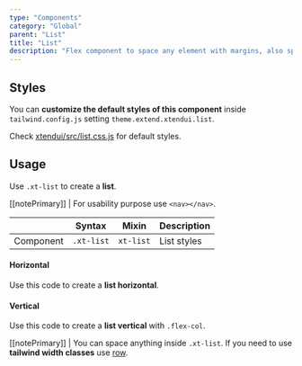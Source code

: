 ```yaml
---
type: "Components"
category: "Global"
parent: "List"
title: "List"
description: "Flex component to space any element with margins, also spaces vertically."
---
```


## Styles

You can **customize the default styles of this component** inside `tailwind.config.js` setting `theme.extend.xtendui.list`.

Check [xtendui/src/list.css.js](https://github.com/minimit/xtendui/blob/beta/src/list.css.js) for default styles.

## Usage

Use `.xt-list` to create a **list**.

[[notePrimary]]
| For usability purpose use `<nav></nav>`.

<div class="xt-overflow-sub overflow-y-hidden overflow-x-scroll my-5 xt-my-auto w-full">

|                      | Syntax                          | Mixin            | Description                   |
| ----------------------- | ----------------------------------------- | -----------------------------| ----------------------------- |
| Component                  | `.xt-list`                     | `xt-list`                | List styles            |

</div>

#### Horizontal

Use this code to create a **list horizontal**.

<demo>
  <demoinline src="demos/components/list/usage">
  </demoinline>
</demo>

#### Vertical

Use this code to create a **list vertical** with `.flex-col`.

<demo>
  <demoinline src="demos/components/list/usage-vertical">
  </demoinline>
</demo>

[[notePrimary]]
| You can space anything inside `.xt-list`. If you need to use **tailwind width classes** use [row](/components/row).
